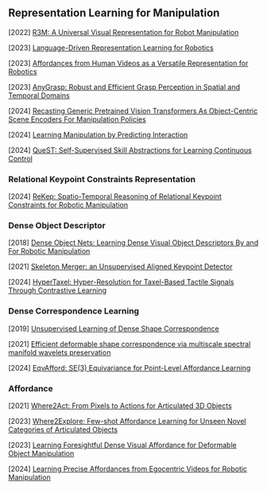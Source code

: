 ## Representation Learning for Manipulation

[2022] [R3M: A Universal Visual Representation for Robot Manipulation](https://arxiv.org/abs/2203.12601)

[2023] [Language-Driven Representation Learning for Robotics](https://arxiv.org/abs/2302.12766)

[2023] [Affordances from Human Videos as a Versatile Representation for Robotics](https://arxiv.org/abs/2304.08488)

[2023] [AnyGrasp: Robust and Efficient Grasp Perception in Spatial and Temporal Domains](https://arxiv.org/abs/2212.08333)

[2024] [Recasting Generic Pretrained Vision Transformers As Object-Centric Scene Encoders For Manipulation Policies](https://arxiv.org/abs/2405.15916)

[2024] [Learning Manipulation by Predicting Interaction](https://arxiv.org/abs/2406.00439)

[2024] [QueST: Self-Supervised Skill Abstractions for Learning Continuous Control](https://arxiv.org/abs/2407.15840)



### Relational Keypoint Constraints Representation

[2024] [ReKep: Spatio-Temporal Reasoning of Relational Keypoint Constraints for Robotic Manipulation](https://rekep-robot.github.io/)



### Dense Object Descriptor

[2018] [Dense Object Nets: Learning Dense Visual Object Descriptors By and For Robotic Manipulation](https://arxiv.org/abs/1806.08756)

[2021] [Skeleton Merger: an Unsupervised Aligned Keypoint Detector](https://arxiv.org/abs/2103.10814)

[2024] [HyperTaxel: Hyper-Resolution for Taxel-Based Tactile Signals Through Contrastive Learning](https://arxiv.org/abs/2408.08312)



### Dense Correspondence Learning

[2019] [Unsupervised Learning of Dense Shape Correspondence](https://openaccess.thecvf.com/content_CVPR_2019/papers/Halimi_Unsupervised_Learning_of_Dense_Shape_Correspondence_CVPR_2019_paper.pdf)

[2021] [Efficient deformable shape correspondence via multiscale spectral manifold wavelets preservation](https://openaccess.thecvf.com/content/CVPR2021/papers/Hu_Efficient_Deformable_Shape_Correspondence_via_Multiscale_Spectral_Manifold_Wavelets_Preservation_CVPR_2021_paper.pdf)

[2024] [EqvAfford: SE(3) Equivariance for Point-Level Affordance Learning](https://arxiv.org/abs/2408.01953)



### Affordance

[2021] [Where2Act: From Pixels to Actions for Articulated 3D Objects](https://arxiv.org/abs/2101.02692)

[2023] [Where2Explore: Few-shot Affordance Learning for Unseen Novel Categories of Articulated Objects](https://arxiv.org/abs/2309.07473)

[2023] [Learning Foresightful Dense Visual Affordance for Deformable Object Manipulation](https://arxiv.org/abs/2303.11057)

[2024] [Learning Precise Affordances from Egocentric Videos for Robotic Manipulation](https://arxiv.org/abs/2408.10123)